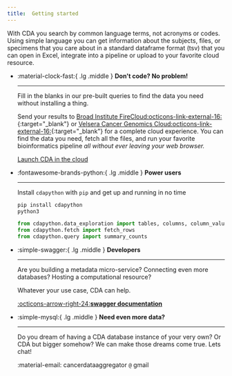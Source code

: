 ```yaml
---
title:  Getting started
---
```


With CDA you search by common language terms, not acronyms or codes. Using simple language you can get information about the subjects, files, or specimens that you care about in a standard dataframe format (tsv) that you can open in Excel, integrate into a pipeline or upload to your favorite cloud resource.

<div class="grid cards" markdown>

-   :material-clock-fast:{ .lg .middle } __Don't code? No problem!__

    ---

    Fill in the blanks in our pre-built queries to find the data you need without installing a thing. <p>Send your results to [Broad Institute FireCloud:octicons-link-external-16:](https://datacommons.cancer.gov/analytical-resource/broad-institute-firecloud){:target="_blank"} or [Velsera Cancer Genomics Cloud:octicons-link-external-16:](https://www.cancergenomicscloud.org/){:target="_blank"} for a complete cloud experience. You can find the data you need, fetch all the files, and run your favorite bioinformatics pipeline *all without ever leaving your web browser.*<p>
<a href="https://colab.research.google.com/github/CancerDataAggregator/CDA-HelpDesk/blob/main/docs/Tutorials/Welcome.ipynb" title="Try it now" class="md-button md-button">Launch CDA in the cloud
</a></p>



-   :fontawesome-brands-python:{ .lg .middle } __Power users__

    ---

    Install `cdapython` with `pip` and get up
    and running in no time

    ```bash
    pip install cdapython
    python3
    ```

    ```python
    from cdapython.data_exploration import tables, columns, column_values, column_data_types
    from cdapython.fetch import fetch_rows
    from cdapython.query import summary_counts
    ```

-   :simple-swagger:{ .lg .middle } __Developers__

    ---

    Are you building a metadata micro-service? Connecting even more databases? Hosting a computational resource? <p>Whatever your use case, CDA can help.

    [:octicons-arrow-right-24:**swagger documentation**](../documentation/developers/api_documentation.md)

-   :simple-mysql:{ .lg .middle } __Need even more data?__

    ---

    Do you dream of having a CDA database instance of your very own? Or CDA but bigger somehow?
    We can make those dreams come true. Lets chat!

    :material-email: cancerdataaggregator `@` gmail

</div>

